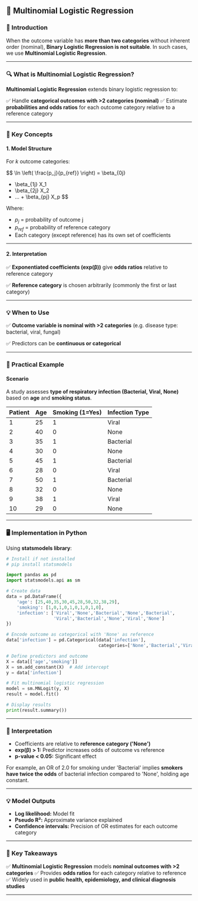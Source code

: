 ## **🧬 Multinomial Logistic Regression**

### **📖 Introduction**

When the outcome variable has **more than two categories** without inherent order (nominal), **Binary Logistic Regression is not suitable**. In such cases, we use **Multinomial Logistic Regression**.

---

### **🔍 What is Multinomial Logistic Regression?**

**Multinomial Logistic Regression** extends binary logistic regression to:

✅ Handle **categorical outcomes with >2 categories (nominal)**
✅ Estimate **probabilities and odds ratios** for each outcome category relative to a reference category

---

### **📝 Key Concepts**

#### **1. Model Structure**

For *k* outcome categories:

$$
\ln \left( \frac{p_j}{p_{ref}} \right)
= \beta_{0j}
+ \beta_{1j} X_1
+ \beta_{2j} X_2
+ ... + \beta_{pj} X_p
$$

Where:

* $p_j$ = probability of outcome j
* $p_{ref}$ = probability of reference category
* Each category (except reference) has its own set of coefficients

---

#### **2. Interpretation**

✅ **Exponentiated coefficients (exp(β))** give **odds ratios** relative to reference category

✅ **Reference category** is chosen arbitrarily (commonly the first or last category)

---

### **💡 When to Use**

✅ **Outcome variable is nominal with >2 categories** (e.g. disease type: bacterial, viral, fungal)

✅ Predictors can be **continuous or categorical**

---

### **🔬 Practical Example**

#### **Scenario**

A study assesses **type of respiratory infection (Bacterial, Viral, None)** based on **age** and **smoking status**.

| **Patient** | **Age** | **Smoking (1=Yes)** | **Infection Type** |
| ----------- | ------- | ------------------- | ------------------ |
| 1           | 25      | 1                   | Viral              |
| 2           | 40      | 0                   | None               |
| 3           | 35      | 1                   | Bacterial          |
| 4           | 30      | 0                   | None               |
| 5           | 45      | 1                   | Bacterial          |
| 6           | 28      | 0                   | Viral              |
| 7           | 50      | 1                   | Bacterial          |
| 8           | 32      | 0                   | None               |
| 9           | 38      | 1                   | Viral              |
| 10          | 29      | 0                   | None               |

---

### **🖥️ Implementation in Python**

Using **statsmodels library**:

```python
# Install if not installed
# pip install statsmodels

import pandas as pd
import statsmodels.api as sm

# Create data
data = pd.DataFrame({
    'age': [25,40,35,30,45,28,50,32,38,29],
    'smoking': [1,0,1,0,1,0,1,0,1,0],
    'infection': ['Viral','None','Bacterial','None','Bacterial',
                  'Viral','Bacterial','None','Viral','None']
})

# Encode outcome as categorical with 'None' as reference
data['infection'] = pd.Categorical(data['infection'],
                                   categories=['None','Bacterial','Viral'])

# Define predictors and outcome
X = data[['age','smoking']]
X = sm.add_constant(X)  # Add intercept
y = data['infection']

# Fit multinomial logistic regression
model = sm.MNLogit(y, X)
result = model.fit()

# Display results
print(result.summary())
```

---

### **🔑 Interpretation**

* Coefficients are relative to **reference category ('None')**
* **exp(β) > 1:** Predictor increases odds of outcome vs reference
* **p-value < 0.05:** Significant effect

For example, an OR of 2.0 for smoking under 'Bacterial' implies **smokers have twice the odds** of bacterial infection compared to 'None', holding age constant.

---

### **💡 Model Outputs**

* **Log likelihood:** Model fit
* **Pseudo R²:** Approximate variance explained
* **Confidence intervals:** Precision of OR estimates for each outcome category

---

### **🎯 Key Takeaways**

✅ **Multinomial Logistic Regression** models **nominal outcomes with >2 categories**
✅ Provides **odds ratios** for each category relative to reference
✅ Widely used in **public health, epidemiology, and clinical diagnosis studies**

---

